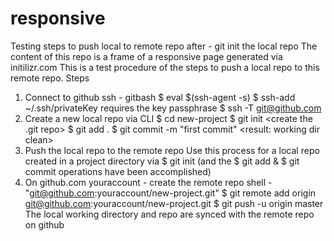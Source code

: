 # responsive
Testing steps to push local to remote repo after - git init the local repo
The content of this repo is a frame of a responsive page generated via initilizr.com
This is a test procedure of the steps to push a local repo to this remote repo.
Steps
1. Connect to github ssh - gitbash
  $ eval $(ssh-agent -s)      <start the ssh agent>
  $ ssh-add ~/.ssh/privateKey <add private key >
    requires the key passphrase
  $ ssh -T git@github.com     <Test SSH connection>
2. Create a new local repo via CLI
  $ cd new-project
  $ git init	    <create the .git repo>
  $ git add .	    <recursively add working files to local repo index>
  $ git commit -m "first commit"    <result: working dir clean>
3. Push the local repo to the remote repo
  Use this process for a local repo created in a project directory via $ git init 
  (and the $ git add & $ git commit operations have been accomplished)
4. On github.com youraccount - create the remote repo shell - "git@github.com:youraccount/new-project.git"
  $ git remote add origin git@github.com:youraccount/new-project.git
  $ git push -u origin master
The local working directory and repo are synced with the remote repo on github
